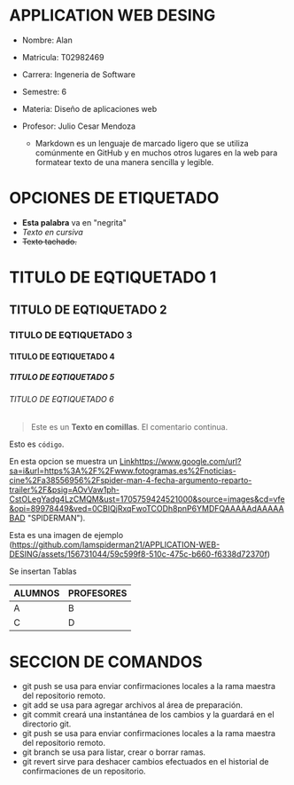 # APPLICATION WEB DESING
- Nombre: Alan
- Matricula: T02982469
- Carrera: Ingeneria de Software
- Semestre: 6
- Materia: Diseño de aplicaciones web
- Profesor: Julio Cesar Mendoza

  - Markdown es un lenguaje de marcado ligero que se utiliza comúnmente en GitHub y en muchos otros lugares en la web para formatear texto de una manera sencilla y legible.

# OPCIONES DE ETIQUETADO 
- **Esta palabra** va en "negrita"
- _Texto en cursiva_
- ~~Texto tachado.~~
# TITULO DE EQTIQUETADO 1
## TITULO DE EQTIQUETADO 2
### TITULO DE EQTIQUETADO 3
#### TITULO DE EQTIQUETADO 4
##### TITULO DE EQTIQUETADO 5
###### TITULO DE EQTIQUETADO 6

>Este es un **Texto en comillas**.
>El comentario continua.

Esto es `código`.

En esta opcion se muestra un [Link](https://www.google.com/url?sa=i&url=https%3A%2F%2Fwww.fotogramas.es%2Fnoticias-cine%2Fa38556956%2Fspider-man-4-fecha-argumento-reparto-trailer%2F&psig=AOvVaw1ph-CstOLegYadg4LzCMQM&ust=1705759424521000&source=images&cd=vfe&opi=89978449&ved=0CBIQjRxqFwoTCODh8pnP6YMDFQAAAAAdAAAAABAD)https://www.google.com/url?sa=i&url=https%3A%2F%2Fwww.fotogramas.es%2Fnoticias-cine%2Fa38556956%2Fspider-man-4-fecha-argumento-reparto-trailer%2F&psig=AOvVaw1ph-CstOLegYadg4LzCMQM&ust=1705759424521000&source=images&cd=vfe&opi=89978449&ved=0CBIQjRxqFwoTCODh8pnP6YMDFQAAAAAdAAAAABAD "SPIDERMAN").

Esta es una imagen de ejemplo (https://github.com/Iamspiderman21/APPLICATION-WEB-DESING/assets/156731044/59c599f8-510c-475c-b660-f6338d72370f)

Se insertan Tablas

|ALUMNOS|PROFESORES|
|--------|--------|
|    A    |    B    |
|    C    |    D    |

# SECCION DE COMANDOS

- git push se usa para enviar confirmaciones locales a la rama maestra del repositorio remoto.
- git add se usa para agregar archivos al área de preparación. 
- git commit creará una instantánea de los cambios y la guardará en el directorio git.
- git push se usa para enviar confirmaciones locales a la rama maestra del repositorio remoto.
- git branch se usa para listar, crear o borrar ramas.
- git revert sirve para deshacer cambios efectuados en el historial de confirmaciones de un repositorio.
